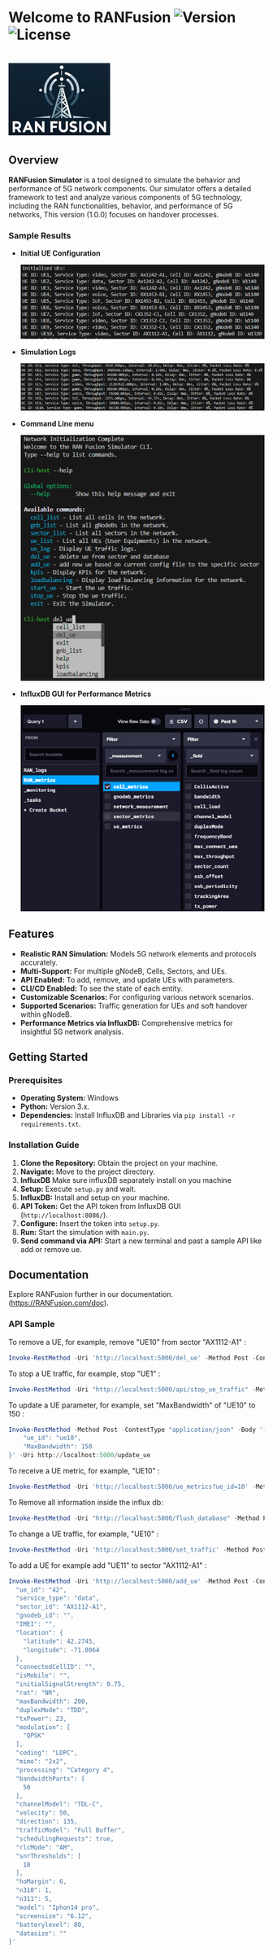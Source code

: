 # Welcome to RANFusion ![Version](https://img.shields.io/badge/version-1.0.0-blue.svg) ![License](https://img.shields.io/badge/license-MIT-green.svg)
# <img src="images/logo.png" width="200" alt="RAN Fusion Logo"> 


## Overview
  **RANFusion Simulator** is a tool designed to simulate the behavior and performance of 5G network components. Our simulator offers a detailed framework to test and analyze various components of 5G technology, including the RAN functionalities, behavior, and performance of 5G networks, This version (1.0.0) focuses on handover processes.

### Sample Results

- **Initial UE Configuration**

  ![Initial UE Configuration](images/init-ue.png)

- **Simulation Logs**

  ![Simulation Logs](images/log.png)

- **Command Line menu**

  ![Command Line](images/menu.png)

- **InfluxDB GUI for Performance Metrics**

  ![InfluxDB GUI](images/InfluxDB-GUI.png)

## Features

- **Realistic RAN Simulation:** Models 5G network elements and protocols accurately.
- **Multi-Support:** For multiple gNodeB, Cells, Sectors, and UEs.
- **API Enabled:** To add, remove, and update UEs with parameters.
- **CLI/CD Enabled:** To see the state of each entity.
- **Customizable Scenarios:** For configuring various network scenarios.
- **Supported Scenarios:** Traffic generation for UEs and soft handover within gNodeB.
- **Performance Metrics via InfluxDB:** Comprehensive metrics for insightful 5G network analysis.

## Getting Started

### Prerequisites

- **Operating System:** Windows
- **Python:** Version 3.x.
- **Dependencies:** Install InfluxDB and Libraries via `pip install -r requirements.txt`.

### Installation Guide

1. **Clone the Repository:** Obtain the project on your machine.
2. **Navigate:** Move to the project directory.
3. **InfluxDB**  Make sure influxDB separately install on you machine
4. **Setup:** Execute `setup.py` and wait.
5. **InfluxDB:** Install and setup on your machine.
6. **API Token:** Get the API token from InfluxDB GUI (`http://localhost:8086/`).
7. **Configure:** Insert the token into `setup.py`.
8. **Run:** Start the simulation with `main.py`.
9. **Send command via API:** Start a new terminal and past a sample API like add or remove ue.
 
## Documentation
Explore RANFusion further in our documentation.(https://RANFusion.com/doc).

### API Sample

To remove a UE, for example, remove "UE10" from sector "AX1112-A1" :
```powershell
Invoke-RestMethod -Uri 'http://localhost:5000/del_ue' -Method Post -ContentType 'application/json' -Body '{"ue_id": "ue10"}'
```

To stop a UE traffic, for example, stop  "UE1" :
```powershell
Invoke-RestMethod -Uri "http://localhost:5000/api/stop_ue_traffic" -Method Post -ContentType "application/json" -Body '{"ue_id": "ue1"}'
```

To update a UE parameter, for example, set "MaxBandwidth" of "UE10" to 150 :
```powershell
Invoke-RestMethod -Method Post -ContentType "application/json" -Body '{
    "ue_id": "ue10",
    "MaxBandwidth": 150
}' -Uri http://localhost:5000/update_ue
```

To receive a UE metric, for example, "UE10" :
```powershell
Invoke-RestMethod -Uri 'http://localhost:5000/ue_metrics?ue_id=10' -Method Get
```

To Remove all information inside the influx db:
```powershell
Invoke-RestMethod -Uri "http://localhost:5000/flush_database" -Method Post -Headers @{"Content-Type"="application/json"} -Body '{"confirm":"yes"}'
```

To change a UE traffic, for example, "UE10" :
```powershell
Invoke-RestMethod -Uri 'http://localhost:5000/set_traffic' -Method Post -ContentType 'application/json' -Body '{"ue_id": "5", "traffic_params": {"throughput": 30}}'
```

To add a UE for example add "UE11" to sector "AX1112-A1" :
```powershell
Invoke-RestMethod -Uri 'http://localhost:5000/add_ue' -Method Post -ContentType 'application/json' -Body '{
  "ue_id": "42",
  "service_type": "data",
  "sector_id": "AX1112-A1",
  "gnodeb_id": "",
  "IMEI": "",
  "location": {
    "latitude": 42.2745,
    "longitude": -71.8064
  },
  "connectedCellID": "",
  "isMobile": "",
  "initialSignalStrength": 0.75,
  "rat": "NR",
  "maxBandwidth": 200,
  "duplexMode": "TDD",
  "txPower": 23,
  "modulation": [
    "QPSK"
  ],
  "coding": "LDPC",
  "mimo": "2x2",
  "processing": "Category 4",
  "bandwidthParts": [
    50
  ],
  "channelModel": "TDL-C",
  "velocity": 50,
  "direction": 135,
  "trafficModel": "Full Buffer",
  "schedulingRequests": true,
  "rlcMode": "AM",
  "snrThresholds": [
    18
  ],
  "hoMargin": 6,
  "n310": 1,
  "n311": 5,
  "model": "Iphon14 pro",
  "screensize": "6.12",
  "batterylevel": 80,
  "datasize": ""
}'
```
